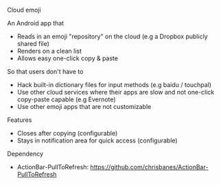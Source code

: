 Cloud emoji

An Android app that  
* Reads in an emoji "repository" on the cloud (e.g a Dropbox publicly shared file)  
* Renders on a clean list  
* Allows easy one-click copy & paste  
    
So that users don't have to  
* Hack built-in dictionary files for input methods (e.g baidu / touchpal)  
* Use other cloud services where their apps are slow and not one-click copy-paste capable (e.g Evernote)  
* Use other emoji apps that are not customizable  

Features  
* Closes after copying (configurable)  
* Stays in notification area for quick access (configurable)  

Dependency
* ActionBar-PullToRefresh: https://github.com/chrisbanes/ActionBar-PullToRefresh

